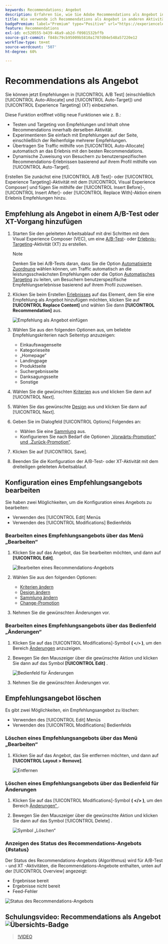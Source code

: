 ```yaml
---
keywords: Recommendations; Angebot
description: Erfahren Sie, wie Sie Adobe Recommendations als Angebot in A/B-Test-Aktivitäten (einschließlich automatischer Zuordnung und automatischen Targetings) und Erlebnis-Targeting(XT)-Aktivitäten nutzen.
title: Wie verwende ich Recommendations als Angebot in anderen Aktivitätstypen?
badgePremium: label="Premium" type="Positive" url="https://experienceleague.adobe.com/docs/target/using/introduction/intro.html?lang=en#premium newtab=true" tooltip="Hier finden Sie Informationen zum Lieferumfang von Target Premium."
feature: Recommendations
exl-id: ec520555-b439-46a9-ab2d-f0981532bffb
source-git-commit: f848c79cb95009b5810a1707d04e548a57220e12
workflow-type: tm+mt
source-wordcount: '507'
ht-degree: 60%

---
```


# Recommendations als Angebot

Sie können jetzt Empfehlungen in [!UICONTROL A/B Test] (einschließlich [!UICONTROL Auto-Allocate] und [!UICONTROL Auto-Target]) und [!UICONTROL Experience Targeting] (XT) einbeziehen.

Diese Funktion eröffnet völlig neue Funktionen wie z. B.:

* Testen und Targeting von Empfehlungen und Inhalt ohne Recommendations innerhalb derselben Aktivität.
* Experimentieren Sie einfach mit Empfehlungen auf der Seite, einschließlich der Reihenfolge mehrerer Empfehlungen.
* Übertragen Sie Traffic mithilfe von [!UICONTROL Auto-Allocate] automatisch an das Erlebnis mit den besten Recommendations.
* Dynamische Zuweisung von Besuchern zu benutzerspezifischen Recommendations-Erlebnissen basierend auf ihrem Profil mithilfe von [!UICONTROL Auto-Target].

Erstellen Sie zunächst eine [!UICONTROL A/B Test]- oder [!UICONTROL Experience Targeting]-Aktivität mit dem [!UICONTROL Visual Experience Composer] und fügen Sie mithilfe der [!UICONTROL Insert Before]-, [!UICONTROL Insert After]- oder [!UICONTROL Replace With]-Aktion einem Erlebnis Empfehlungen hinzu.

## Empfehlung als Angebot in einem A/B-Test oder XT-Vorgang hinzufügen

1. Starten Sie den geleiteten Arbeitsablauf mit drei Schritten mit dem Visual Experience Composer (VEC), um eine [A/B-Test](/help/main/c-activities/t-test-ab/t-test-create-ab/test-create-ab.md)- oder [Erlebnis-Targeting](/help/main/c-activities/t-experience-target/t-xt-create/xt-create.md)-Aktivität (XT) zu erstellen.

   >[!NOTE]
   >
   >Denken Sie bei A/B-Tests daran, dass Sie die Option [Automatisierte Zuordnung](/help/main/c-activities/automated-traffic-allocation/automated-traffic-allocation.md) wählen können, um Traffic automatisch an die leistungsschwächsten Empfehlungen oder die Option [Automatisches Targeting](/help/main/c-activities/auto-target/auto-target-to-optimize.md) zu leiten, um Besuchern benutzerspezifische Empfehlungserlebnisse basierend auf ihrem Profil zuzuweisen.

1. Klicken Sie beim Erstellen [Erlebnisses](/help/main/c-experiences/c-visual-experience-composer/viztarget-options.md) auf das Element, dem Sie eine Empfehlung als Angebot hinzufügen möchten, klicken Sie auf **[!UICONTROL Replace Content]** und wählen Sie dann **[!UICONTROL Recommendation]** aus.

   ![Empfehlung als Angebot einfügen](/help/main/c-recommendations/t-create-recs-activity/assets/recs-as-offer.png)

1. Wählen Sie aus den folgenden Optionen aus, um beliebte Empfehlungskriterien nach Seitentyp anzuzeigen:

   * Einkaufswagenseite
   * Kategorieseite
   * „Homepage“
   * Landingpage
   * Produktseite
   * Suchergebnisseite
   * Danksagungsseite
   * Sonstige

1. Wählen Sie die gewünschten [Kriterien](/help/main/c-recommendations/c-algorithms/algorithms.md) aus und klicken Sie dann auf [!UICONTROL Next].
1. Wählen Sie das gewünschte [Design](/help/main/c-recommendations/c-design-overview/design-overview.md) aus und klicken Sie dann auf [!UICONTROL Next].
1. Geben Sie im Dialogfeld [!UICONTROL Options] Folgendes an:

   * Wählen Sie eine [Sammlung](/help/main/c-recommendations/c-products/collections.md) aus.
   * Konfigurieren Sie nach Bedarf die Optionen [„Vorwärts-Promotion“ und „Zurück-Promotion“](/help/main/c-recommendations/t-create-recs-activity/adding-promotions.md).

1. Klicken Sie auf [!UICONTROL Save].
1. Beenden Sie die Konfiguration der A/B-Test- oder XT-Aktivität mit dem dreiteiligen geleiteten Arbeitsablauf.

## Konfiguration eines Empfehlungsangebots bearbeiten

Sie haben zwei Möglichkeiten, um die Konfiguration eines Angebots zu bearbeiten:

* Verwenden des [!UICONTROL Edit] Menüs
* Verwenden des [!UICONTROL Modifications] Bedienfelds

### Bearbeiten eines Empfehlungsangebots über das Menü „Bearbeiten“

1. Klicken Sie auf das Angebot, das Sie bearbeiten möchten, und dann auf **[!UICONTROL Edit]**.

   ![Bearbeiten eines Recommendations-Angebots](/help/main/c-recommendations/assets/recs-offer-edit.png)

1. Wählen Sie aus den folgenden Optionen:

   * [Kriterien ändern](/help/main/c-recommendations/c-algorithms/algorithms.md)
   * [Design ändern](/help/main/c-recommendations/c-design-overview/design-overview.md)
   * [Sammlung ändern](/help/main/c-recommendations/c-products/collections.md)
   * [Change-Promotion](/help/main/c-recommendations/t-create-recs-activity/adding-promotions.md)

1. Nehmen Sie die gewünschten Änderungen vor.

### Bearbeiten eines Empfehlungsangebots über das Bedienfeld „Änderungen“

1. Klicken Sie auf das [!UICONTROL Modifications]-Symbol **( `</>` )**, um den Bereich [Änderungen](/help/main/c-experiences/c-visual-experience-composer/c-vec-code-editor/vec-code-editor.md) anzuzeigen.
1. Bewegen Sie den Mauszeiger über die gewünschte Aktion und klicken Sie dann auf das Symbol **[!UICONTROL Edit]** .

   ![Bedienfeld für Änderungen](/help/main/c-recommendations/assets/recs-offer-modifications.png)

1. Nehmen Sie die gewünschten Änderungen vor.

## Empfehlungsangebot löschen

Es gibt zwei Möglichkeiten, ein Empfehlungsangebot zu löschen:

* Verwenden des [!UICONTROL Edit] Menüs
* Verwenden des [!UICONTROL Modifications] Bedienfelds

### Löschen eines Empfehlungsangebots über das Menü „Bearbeiten“

1. Klicken Sie auf das Angebot, das Sie entfernen möchten, und dann auf **[!UICONTROL Layout > Remove]**.

   ![Entfernen](/help/main/c-recommendations/assets/recs-offer-remove.png)

### Löschen eines Empfehlungsangebots über das Bedienfeld für Änderungen

1. Klicken Sie auf das [!UICONTROL Modifications]-Symbol **( &lt;/> )**, um den Bereich [Änderungen“ ](/help/main/c-experiences/c-visual-experience-composer/c-vec-code-editor/vec-code-editor.md).
1. Bewegen Sie den Mauszeiger über die gewünschte Aktion und klicken Sie dann auf das Symbol [!UICONTROL Delete] .

   ![Symbol „Löschen“](/help/main/c-recommendations/assets/recs-offer-delete.png)

### Anzeigen des Status des Recommendations-Angebots {#status}

Der Status des Recommendations-Angebots (Algorithmus) wird für A/B-Test - und XT -Aktivitäten, die Recommendations-Angebote enthalten, unten auf der [!UICONTROL Overview] angezeigt:

* Ergebnisse bereit
* Ergebnisse nicht bereit
* Feed-Fehler

![Status des Recommendations-Angebots](/help/main/c-recommendations/assets/recs-offer-status.png)

## Schulungsvideo: Recommendations als Angebot ![Übersichts-Badge](/help/main/assets/overview.png)

>[!VIDEO](https://video.tv.adobe.com/v/28878)
